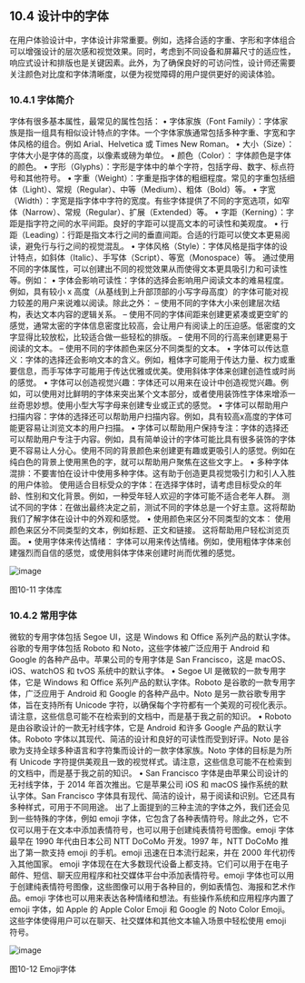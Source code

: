 ## 10.4 设计中的字体

在用户体验设计中，字体设计非常重要。例如，选择合适的字重、字形和字体组合可以增强设计的层次感和视觉效果。同时，考虑到不同设备和屏幕尺寸的适应性，响应式设计和排版也是关键因素。此外，为了确保良好的可访问性，设计师还需要关注颜色对比度和字体清晰度，以便为视觉障碍的用户提供更好的阅读体验。

### 10.4.1 字体简介

字体有很多基本属性，最常见的属性包括：
•	字体家族（Font Family）：字体家族是指一组具有相似设计特点的字体。一个字体家族通常包括多种字重、字宽和字体风格的组合。例如 Arial、Helvetica 或 Times New Roman。
•	大小（Size）： 字体大小是字体的高度，以像素或磅为单位。
•	颜色（Color）： 字体颜色是字体的颜色。
•	字形（Glyphs）：字形是字体中的单个字符，包括字母、数字、标点符号和其他符号。
•	字重（Weight）：字重是指字体的粗细程度。常见的字重包括细体（Light）、常规（Regular）、中等（Medium）、粗体（Bold）等。
•	字宽（Width）：字宽是指字体中字符的宽度。有些字体提供了不同的字宽选项，如窄体（Narrow）、常规（Regular）、扩展（Extended）等。
•	字距（Kerning）：字距是指字符之间的水平间距。良好的字距可以提高文本的可读性和美观度。
•	行距（Leading）：行距是指文本行之间的垂直间距。合适的行距可以使文本更易阅读，避免行与行之间的视觉混乱。
•	字体风格（Style）：字体风格是指字体的设计特点，如斜体（Italic）、手写体（Script）、等宽（Monospace）等。
通过使用不同的字体属性，可以创建出不同的视觉效果从而使得文本更具吸引力和可读性等。例如：
•	字体会影响可读性：字体的选择会影响用户阅读文本的难易程度。例如，具有较小 x 高度（从基线到上升部顶部的小写字母高度）的字体可能对视力较差的用户来说难以阅读。除此之外：
–	使用不同的字体大小来创建层次结构，表达文本内容的逻辑关系。
–	使用不同的字体间距来创建更紧凑或更空旷的感觉，通常太密的字体信息密度比较高，会让用户有阅读上的压迫感。低密度的文字显得比较放松，比较适合做一些轻松的排版。
–	使用不同的行高来创建更易于阅读的文本。
–	使用不同的字体颜色来区分不同类型的文本。
•	字体可以传达意义：字体的选择还会影响文本的含义。例如，粗体字可能用于传达力量、权力或重要信息，而手写体字可能用于传达优雅或优美。使用斜体字体来创建创造性或时尚的感觉。
•	字体可以创造视觉兴趣：字体还可以用来在设计中创造视觉兴趣。例如，可以使用对比鲜明的字体来突出某个文本部分，或者使用装饰性字体来增添一丝奇思妙想。使用小型大写字母来创建专业或正式的感觉。
•	字体可以帮助用户扫描内容：字体的选择还可以帮助用户扫描内容。例如，具有较高x高度的字体可能更容易让浏览文本的用户扫描。 
•	字体可以帮助用户保持专注：字体的选择还可以帮助用户专注于内容。例如，具有简单设计的字体可能比具有很多装饰的字体更不容易让人分心。使用不同的背景颜色来创建更有趣或更吸引人的感觉。例如在纯白色的背景上使用黑色的字，就可以帮助用户聚焦在这些文字上。
•	多种字体混排：不要害怕在设计中使用多种字体。这有助于创造更具视觉吸引力和引人入胜的用户体验。 使用适合目标受众的字体：在选择字体时，请考虑目标受众的年龄、性别和文化背景。例如，一种受年轻人欢迎的字体可能不适合老年人群。 测试不同的字体：在做出最终决定之前，测试不同的字体总是一个好主意。这将帮助我们了解字体在设计中的外观和感觉。
•	使用颜色来区分不同类型的文本： 使用颜色来区分不同类型的文本，例如标题、正文和链接。 这将帮助用户轻松浏览页面。
•	使用字体来传达情绪： 字体可以用来传达情绪。例如，使用粗体字体来创建强烈而自信的感觉，或使用斜体字体来创建时尚而优雅的感觉。

 ![image](https://github.com/moqu79/ai-edu/assets/9515276/ae271059-a85f-4d74-b053-d96cac62da40)

图10-11 字体库

### 10.4.2 常用字体 

微软的专用字体包括 Segoe UI，这是 Windows 和 Office 系列产品的默认字体。谷歌的专用字体包括 Roboto 和 Noto，这些字体被广泛应用于 Android 和 Google 的各种产品中。苹果公司的专用字体是 San Francisco，这是 macOS、iOS、watchOS 和 tvOS 系统中的默认字体。
•	Segoe UI 是微软的一款专用字体，它是 Windows 和 Office 系列产品的默认字体。Roboto 是谷歌的一款专用字体，广泛应用于 Android 和 Google 的各种产品中。Noto 是另一款谷歌专用字体，旨在支持所有 Unicode 字符，以确保每个字符都有一个美观的可视化表示。请注意，这些信息可能不在检索到的文档中，而是基于我之前的知识。
•	Roboto 是由谷歌设计的一款无衬线字体，它是 Android 和许多 Google 产品的默认字体。Roboto 字体以其现代、简洁的设计和良好的可读性而受到好评。Noto 是谷歌为支持全球多种语言和字符集而设计的一款字体家族。Noto 字体的目标是为所有 Unicode 字符提供美观且一致的视觉样式。请注意，这些信息可能不在检索到的文档中，而是基于我之前的知识。
•	San Francisco 字体是由苹果公司设计的无衬线字体，于 2014 年首次推出。它是苹果公司 iOS 和 macOS 操作系统的默认字体。San Francisco 字体具有现代、简洁的设计，易于阅读和识别。它还具有多种样式，可用于不同用途。
出了上面提到的三种主流的字体之外，我们还会见到一些特殊的字体，例如 emoji 字体，它包含了各种表情符号。除此之外，它不仅可以用于在文本中添加表情符号，也可以用于创建纯表情符号图像。emoji 字体最早在 1990 年代由日本公司 NTT DoCoMo 开发。1997 年，NTT DoCoMo 推出了第一款支持 emoji 的手机。emoji 迅速在日本流行起来，并在 2000 年代初传入其他国家。
emoji 字体现在在大多数现代设备上都支持。它们可以用于在电子邮件、短信、聊天应用程序和社交媒体平台中添加表情符号。emoji 字体也可以用于创建纯表情符号图像，这些图像可以用于各种目的，例如表情包、海报和艺术作品。emoji 字体也可以用来表达各种情绪和想法。有些操作系统和应用程序内置了 emoji 字体，如 Apple 的 Apple Color Emoji 和 Google 的 Noto Color Emoji。这些字体使得用户可以在聊天、社交媒体和其他文本输入场景中轻松使用 emoji 符号。

 ![image](https://github.com/moqu79/ai-edu/assets/9515276/c4e4e186-8ad0-4745-be58-60768c3cb9f1)

图10-12 Emoji字体

